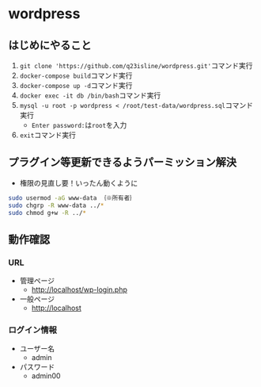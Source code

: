 # wordpress

## はじめにやること

1. `git clone 'https://github.com/q23isline/wordpress.git'`コマンド実行
2. `docker-compose build`コマンド実行
3. `docker-compose up -d`コマンド実行
4. `docker exec -it db /bin/bash`コマンド実行
5. `mysql -u root -p wordpress < /root/test-data/wordpress.sql`コマンド実行
    - `Enter password:`は`root`を入力
6. `exit`コマンド実行

## プラグイン等更新できるようパーミッション解決

- 権限の見直し要！いったん動くように

```bash
sudo usermod -aG www-data ｛※所有者｝
sudo chgrp -R www-data ../*
sudo chmod g+w -R ../*
```

## 動作確認

### URL

- 管理ページ
  - <http://localhost/wp-login.php>
- 一般ページ
  - <http://localhost>

### ログイン情報

- ユーザー名
  - admin
- パスワード
  - admin00
